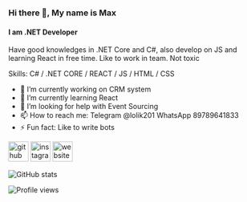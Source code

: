 ### Hi there 👋, My name is Max
#### I am .NET Developer
Have good knowledges in .NET Core and C#, also develop on JS and learning React in free time.
Like to work in team.
Not toxic

Skills: C# / .NET CORE / REACT / JS / HTML / CSS

- 🔭 I’m currently working on CRM system 
- 🌱 I’m currently learning React 
- 🤔 I’m looking for help with Event Sourcing  
- 📫 How to reach me: Telegram @lolik201 WhatsApp 89789641833 
- ⚡ Fun fact: Like to write bots 


[<img src='https://cdn.jsdelivr.net/npm/simple-icons@3.0.1/icons/github.svg' alt='github' height='40'>](https://github.com/lolik20)  [<img src='https://cdn.jsdelivr.net/npm/simple-icons@3.0.1/icons/instagram.svg' alt='instagram' height='40'>](https://www.instagram.com/max92sev/)  [<img src='https://cdn.jsdelivr.net/npm/simple-icons@3.0.1/icons/icloud.svg' alt='website' height='40'>](https://lolik20.github.io/digital-solutions/)  

![GitHub stats](https://github-readme-stats.vercel.app/api?username=lolik20&show_icons=true)  

![Profile views](https://gpvc.arturio.dev/lolik20)  
